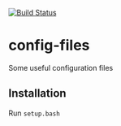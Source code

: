 [![Build Status](https://travis-ci.org/cmuck/config-files.svg?branch=master)](https://travis-ci.org/cmuck/config-files)

# config-files

Some useful configuration files

## Installation

Run `setup.bash`
